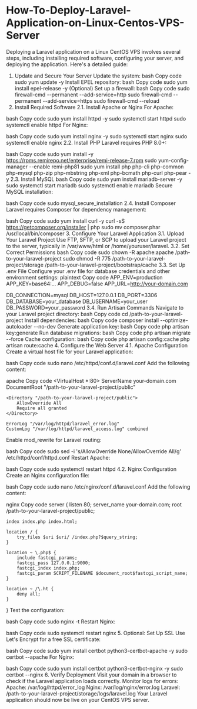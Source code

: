 # How-To-Deploy-Laravel-Application-on-Linux-Centos-VPS-Server


Deploying a Laravel application on a Linux CentOS VPS involves several steps, including installing required software, configuring your server, and deploying the application. Here's a detailed guide:

1. Update and Secure Your Server
Update the system:
bash
Copy code
sudo yum update -y
Install EPEL repository:
bash
Copy code
sudo yum install epel-release -y
(Optional) Set up a firewall:
bash
Copy code
sudo firewall-cmd --permanent --add-service=http
sudo firewall-cmd --permanent --add-service=https
sudo firewall-cmd --reload
2. Install Required Software
2.1. Install Apache or Nginx
For Apache:

bash
Copy code
sudo yum install httpd -y
sudo systemctl start httpd
sudo systemctl enable httpd
For Nginx:

bash
Copy code
sudo yum install nginx -y
sudo systemctl start nginx
sudo systemctl enable nginx
2.2. Install PHP
Laravel requires PHP 8.0+:

bash
Copy code
sudo yum install -y https://rpms.remirepo.net/enterprise/remi-release-7.rpm
sudo yum-config-manager --enable remi-php81
sudo yum install php php-cli php-common php-mysql php-zip php-mbstring php-xml php-bcmath php-curl php-pear -y
2.3. Install MySQL
bash
Copy code
sudo yum install mariadb-server -y
sudo systemctl start mariadb
sudo systemctl enable mariadb
Secure MySQL installation:

bash
Copy code
sudo mysql_secure_installation
2.4. Install Composer
Laravel requires Composer for dependency management:

bash
Copy code
sudo yum install curl -y
curl -sS https://getcomposer.org/installer | php
sudo mv composer.phar /usr/local/bin/composer
3. Configure Your Laravel Application
3.1. Upload Your Laravel Project
Use FTP, SFTP, or SCP to upload your Laravel project to the server, typically in /var/www/html or /home/youruser/laravel.
3.2. Set Correct Permissions
bash
Copy code
sudo chown -R apache:apache /path-to-your-laravel-project
sudo chmod -R 775 /path-to-your-laravel-project/storage /path-to-your-laravel-project/bootstrap/cache
3.3. Set Up .env File
Configure your .env file for database credentials and other environment settings:
plaintext
Copy code
APP_ENV=production
APP_KEY=base64:...
APP_DEBUG=false
APP_URL=http://your-domain.com

DB_CONNECTION=mysql
DB_HOST=127.0.0.1
DB_PORT=3306
DB_DATABASE=your_database
DB_USERNAME=your_user
DB_PASSWORD=your_password
3.4. Run Artisan Commands
Navigate to your Laravel project directory:
bash
Copy code
cd /path-to-your-laravel-project
Install dependencies:
bash
Copy code
composer install --optimize-autoloader --no-dev
Generate application key:
bash
Copy code
php artisan key:generate
Run database migrations:
bash
Copy code
php artisan migrate --force
Cache configuration:
bash
Copy code
php artisan config:cache
php artisan route:cache
4. Configure the Web Server
4.1. Apache Configuration
Create a virtual host file for your Laravel application:

bash
Copy code
sudo nano /etc/httpd/conf.d/laravel.conf
Add the following content:

apache
Copy code
<VirtualHost *:80>
    ServerName your-domain.com
    DocumentRoot "/path-to-your-laravel-project/public"

    <Directory "/path-to-your-laravel-project/public">
        AllowOverride All
        Require all granted
    </Directory>

    ErrorLog "/var/log/httpd/laravel_error.log"
    CustomLog "/var/log/httpd/laravel_access.log" combined
</VirtualHost>
Enable mod_rewrite for Laravel routing:

bash
Copy code
sudo sed -i 's/AllowOverride None/AllowOverride All/g' /etc/httpd/conf/httpd.conf
Restart Apache:

bash
Copy code
sudo systemctl restart httpd
4.2. Nginx Configuration
Create an Nginx configuration file:

bash
Copy code
sudo nano /etc/nginx/conf.d/laravel.conf
Add the following content:

nginx
Copy code
server {
    listen 80;
    server_name your-domain.com;
    root /path-to-your-laravel-project/public;

    index index.php index.html;

    location / {
        try_files $uri $uri/ /index.php?$query_string;
    }

    location ~ \.php$ {
        include fastcgi_params;
        fastcgi_pass 127.0.0.1:9000;
        fastcgi_index index.php;
        fastcgi_param SCRIPT_FILENAME $document_root$fastcgi_script_name;
    }

    location ~ /\.ht {
        deny all;
    }
}
Test the configuration:

bash
Copy code
sudo nginx -t
Restart Nginx:

bash
Copy code
sudo systemctl restart nginx
5. Optional: Set Up SSL
Use Let's Encrypt for a free SSL certificate:

bash
Copy code
sudo yum install certbot python3-certbot-apache -y
sudo certbot --apache
For Nginx:

bash
Copy code
sudo yum install certbot python3-certbot-nginx -y
sudo certbot --nginx
6. Verify Deployment
Visit your domain in a browser to check if the Laravel application loads correctly.
Monitor logs for errors:
Apache: /var/log/httpd/error_log
Nginx: /var/log/nginx/error.log
Laravel: /path-to-your-laravel-project/storage/logs/laravel.log
Your Laravel application should now be live on your CentOS VPS server.
